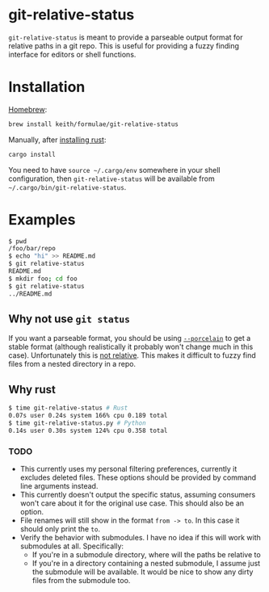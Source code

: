# git-relative-status

`git-relative-status` is meant to provide a parseable output format for
relative paths in a git repo. This is useful for providing a fuzzy
finding interface for editors or shell functions.

# Installation

[Homebrew](https://brew.sh):

```sh
brew install keith/formulae/git-relative-status
```

Manually, after [installing rust](https://rustup.rs/):

```sh
cargo install
```

You need to have `source ~/.cargo/env` somewhere in your shell
configuration, then `git-relative-status` will be available from
`~/.cargo/bin/git-relative-status`.

# Examples

```sh
$ pwd
/foo/bar/repo
$ echo "hi" >> README.md
$ git relative-status
README.md
$ mkdir foo; cd foo
$ git relative-status
../README.md
```

## Why not use `git status`

If you want a parseable format, you should be using
[`--porcelain`](https://git-scm.com/book/en/v2/Git-Internals-Plumbing-and-Porcelain)
to get a stable format (although realistically it probably won't change
much in this case). Unfortunately this is [not
relative](https://git-scm.com/docs/git-status#_porcelain_format_version_1).
This makes it difficult to fuzzy find files from a nested directory in a
repo.

## Why rust

```sh
$ time git-relative-status # Rust
0.07s user 0.24s system 166% cpu 0.189 total
$ time git-relative-status.py # Python
0.14s user 0.30s system 124% cpu 0.358 total
```

### TODO

- This currently uses my personal filtering preferences, currently it
  excludes deleted files. These options should be provided by command
  line arguments instead.
- This currently doesn't output the specific status, assuming consumers
  won't care about it for the original use case. This should also be an
  option.
- File renames will still show in the format `from -> to`. In this case
  it should only print the `to`.
- Verify the behavior with submodules. I have no idea if this will work
  with submodules at all. Specifically:
  - If you're in a submodule directory, where will the paths be relative
    to
  - If you're in a directory containing a nested submodule, I assume
    just the submodule will be available. It would be nice to show any
    dirty files from the submodule too.
